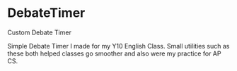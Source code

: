 # DebateTimer
Custom Debate Timer

Simple Debate Timer I made for my Y10 English Class. Small utilities such as these both helped classes go smoother and also were my practice for AP CS.
